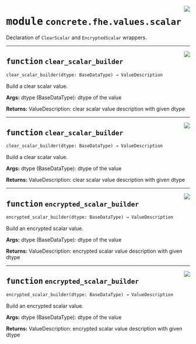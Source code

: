 <!-- markdownlint-disable -->

<a href="../../tempdirectoryforapidocs/.venvtrash/lib/python3.10/site-packages/concrete/fhe/values/scalar.py#L0"><img align="right" style="float:right;" src="https://img.shields.io/badge/-source-cccccc?style=flat-square"></a>

# <kbd>module</kbd> `concrete.fhe.values.scalar`
Declaration of `ClearScalar` and `EncryptedScalar` wrappers. 


---

<a href="../../tempdirectoryforapidocs/.venvtrash/lib/python3.10/site-packages/concrete/fhe/values/scalar.py#L9"><img align="right" style="float:right;" src="https://img.shields.io/badge/-source-cccccc?style=flat-square"></a>

## <kbd>function</kbd> `clear_scalar_builder`

```python
clear_scalar_builder(dtype: BaseDataType) → ValueDescription
```

Build a clear scalar value. 



**Args:**
  dtype (BaseDataType):  dtype of the value 



**Returns:**
  ValueDescription:  clear scalar value description with given dtype 


---

<a href="../../tempdirectoryforapidocs/.venvtrash/lib/python3.10/site-packages/concrete/fhe/values/scalar.py#L9"><img align="right" style="float:right;" src="https://img.shields.io/badge/-source-cccccc?style=flat-square"></a>

## <kbd>function</kbd> `clear_scalar_builder`

```python
clear_scalar_builder(dtype: BaseDataType) → ValueDescription
```

Build a clear scalar value. 



**Args:**
  dtype (BaseDataType):  dtype of the value 



**Returns:**
  ValueDescription:  clear scalar value description with given dtype 


---

<a href="../../tempdirectoryforapidocs/.venvtrash/lib/python3.10/site-packages/concrete/fhe/values/scalar.py#L28"><img align="right" style="float:right;" src="https://img.shields.io/badge/-source-cccccc?style=flat-square"></a>

## <kbd>function</kbd> `encrypted_scalar_builder`

```python
encrypted_scalar_builder(dtype: BaseDataType) → ValueDescription
```

Build an encrypted scalar value. 



**Args:**
  dtype (BaseDataType):  dtype of the value 



**Returns:**
  ValueDescription:  encrypted scalar value description with given dtype 


---

<a href="../../tempdirectoryforapidocs/.venvtrash/lib/python3.10/site-packages/concrete/fhe/values/scalar.py#L28"><img align="right" style="float:right;" src="https://img.shields.io/badge/-source-cccccc?style=flat-square"></a>

## <kbd>function</kbd> `encrypted_scalar_builder`

```python
encrypted_scalar_builder(dtype: BaseDataType) → ValueDescription
```

Build an encrypted scalar value. 



**Args:**
  dtype (BaseDataType):  dtype of the value 



**Returns:**
  ValueDescription:  encrypted scalar value description with given dtype 


